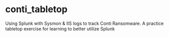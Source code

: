 # conti_tabletop
Using Splunk with Sysmon &amp; IIS logs to track Conti Ransomware. A practice tabletop exercise for learning to better utilize Splunk
